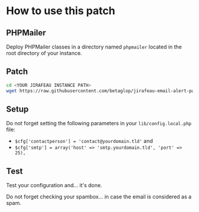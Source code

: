 # How to use this patch

## PHPMailer

Deploy PHPMailer classes in a directory named `phpmailer` located in the root directory of your instance.

## Patch

```bash
cd <YOUR JIRAFEAU INSTANCE PATH>
wget https://raw.githubusercontent.com/betaglop/jirafeau-email-alert-patch/main/jirafeau.patch -O - | patch -p0
```

## Setup

Do not forget setting the following parameters in your `lib/config.local.php` file:

* `$cfg['contactperson'] = 'contact@yourdomain.tld'` and
* `$cfg['smtp'] = array('host' => 'smtp.yourdomain.tld', 'port' => 25),`

## Test

Test your configuration and... it's done.

Do not forget checking your spambox... in case the email is considered as a spam.
